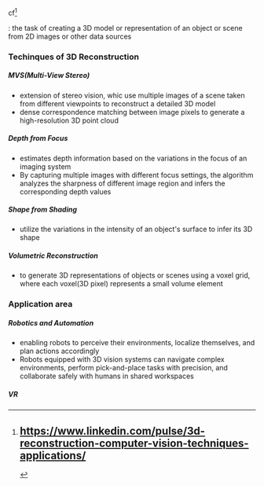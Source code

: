 cf[^0]


: the task of creating a 3D model or representation of an object or scene from 2D images or other data sources


### Techinques of 3D Reconstruction
##### MVS(Multi-View Stereo)
- extension of stereo vision, whic use multiple images of a scene taken from different viewpoints to reconstruct a detailed 3D model
- dense correspondence matching between image pixels to generate a high-resolution 3D point cloud
##### Depth from Focus
- estimates depth information based on the variations in the focus of an imaging system
- By capturing multiple images with different focus settings, the algorithm analyzes the sharpness of different image region and infers the corresponding depth values
##### Shape from Shading
- utilize the variations in the intensity of an object's surface to infer its 3D shape
##### Volumetric Reconstruction
- to generate 3D representations of objects or scenes using a voxel grid, where each voxel(3D pixel) represents a small volume element

### Application area
##### Robotics and Automation
- enabling robots to perceive their environments, localize themselves, and plan actions accordingly
- Robots equipped with 3D vision systems can navigate complex environments, perform pick-and-place tasks with precision, and collaborate safely with humans in shared workspaces

##### VR




[^0]: https://www.linkedin.com/pulse/3d-reconstruction-computer-vision-techniques-applications/
	- 
